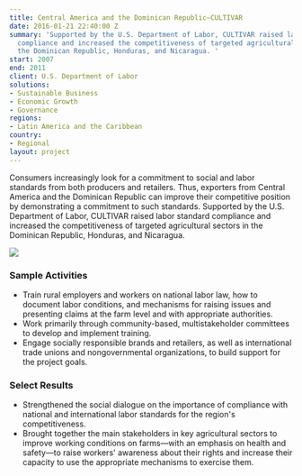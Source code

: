 ```yaml
---
title: Central America and the Dominican Republic—CULTIVAR
date: 2016-01-21 22:40:00 Z
summary: 'Supported by the U.S. Department of Labor, CULTIVAR raised labor standard
  compliance and increased the competitiveness of targeted agricultural sectors in
  the Dominican Republic, Honduras, and Nicaragua. '
start: 2007
end: 2011
client: U.S. Department of Labor
solutions:
- Sustainable Business
- Economic Growth
- Governance
regions:
- Latin America and the Caribbean
country:
- Regional
layout: project
---
```


Consumers increasingly look for a commitment to social and labor standards from both producers and retailers. Thus, exporters from Central America and the Dominican Republic can improve their competitive position by demonstrating a commitment to such standards. Supported by the U.S. Department of Labor, CULTIVAR raised labor standard compliance and increased the competitiveness of targeted agricultural sectors in the Dominican Republic, Honduras, and Nicaragua. 

![][1]

### Sample Activities

* Train rural employers and workers on national labor law, how to document labor conditions, and mechanisms for raising issues and presenting claims at the farm level and with appropriate authorities.
* Work primarily through community-based, multistakeholder committees to develop and implement training.
* Engage socially responsible brands and retailers, as well as international trade unions and nongovernmental organizations, to build support for the project goals.

### Select Results

* Strengthened the social dialogue on the importance of compliance with national and international labor standards for the region's competitiveness.
* Brought together the main stakeholders in key agricultural sectors to improve working conditions on farms—with an emphasis on health and safety—to raise workers' awareness about their rights and increase their capacity to use the appropriate mechanisms to exercise them. 

[1]: https://assetify-dai.com/projects/CULTIVAR.jpg